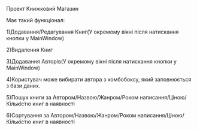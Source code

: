 Проект Книжковий Магазин


Має такий функціонал:

1)Додавання/Редагування Книг(У окремому вікні після натискання кнопки у MainWindow)

2)Видалення Книг

3)Додавання Авторів(У окремому вікні після натискання кнопки у MainWindow)

4)Користувач може вибирати автора з комбобоксу, який заповнюється з бази даних.

5)Пошук книги за Автором/Назвою/Жанром/Роком написання/Ціною/Кількістю книг в наявності

6)Сортування за Автором/Назвою/Жанром/Роком написання/Ціною/Кількістю книг в наявності
